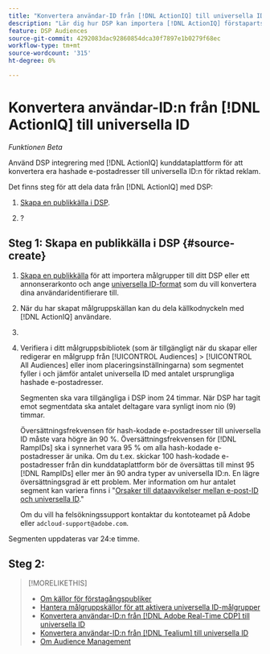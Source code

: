 ```yaml
---
title: "Konvertera användar-ID från [!DNL ActionIQ] till universella ID"
description: "Lär dig hur DSP kan importera [!DNL ActionIQ] förstapartssegment."
feature: DSP Audiences
source-git-commit: 4292083dac92860854dca30f7897e1b0279f68ec
workflow-type: tm+mt
source-wordcount: '315'
ht-degree: 0%

---
```


# Konvertera användar-ID:n från [!DNL ActionIQ] till universella ID

*Funktionen Beta*

Använd DSP integrering med [!DNL ActionIQ] kunddataplattform för att konvertera era hashade e-postadresser till universella ID:n för riktad reklam.

Det finns <!-- NN --> steg för att dela data från [!DNL ActionIQ] med DSP:

1. [Skapa en publikkälla i DSP](#source-create).

1. ?

## Steg 1: Skapa en publikkälla i DSP {#source-create}

1. [Skapa en publikkälla](source-manage.md) för att importera målgrupper till ditt DSP eller ett annonserarkonto och ange [universella ID-format](source-about.md) som du vill konvertera dina användaridentifierare till.

1. När du har skapat målgruppskällan kan du dela källkodnyckeln med [!DNL ActionIQ] användare.

1. 
   <!-- ActionIQ-specific step(s) -->

1. Verifiera i ditt målgruppsbibliotek (som är tillgängligt när du skapar eller redigerar en målgrupp från [!UICONTROL Audiences] > [!UICONTROL All Audiences] eller inom placeringsinställningarna) som segmentet fyller i och jämför antalet universella ID med antalet ursprungliga hashade e-postadresser.

   Segmenten ska vara tillgängliga i DSP inom 24 timmar. När DSP har tagit emot segmentdata ska antalet deltagare vara synligt inom nio (9) timmar.

   Översättningsfrekvensen för hash-kodade e-postadresser till universella ID måste vara högre än 90 %. Översättningsfrekvensen för [!DNL RampIDs] ska i synnerhet vara 95 % om alla hash-kodade e-postadresser är unika. Om du t.ex. skickar 100 hash-kodade e-postadresser från din kunddataplattform bör de översättas till minst 95 [!DNL RampIDs] eller mer än 90 andra typer av universella ID:n. En lägre översättningsgrad är ett problem. Mer information om hur antalet segment kan variera finns i &quot;[Orsaker till dataavvikelser mellan e-post-ID och universella ID](#universal-ids-data-variances).&quot;

   Om du vill ha felsökningssupport kontaktar du kontoteamet på Adobe eller `adcloud-support@adobe.com`.

Segmenten uppdateras var 24:e timme.

## Steg 2:

>[!MORELIKETHIS]
>
>* [Om källor för förstagångspubliker](/help/dsp/audiences/sources/source-about.md)
>* [Hantera målgruppskällor för att aktivera universella ID-målgrupper](source-manage.md)
>* [Konvertera användar-ID:n från [!DNL Adobe Real-Time CDP] till universella ID](/help/dsp/audiences/sources/source-adobe-rtcdp.md)
>* [Konvertera användar-ID:n från [!DNL Tealium] till universella ID](/help/dsp/audiences/sources/source-tealium.md)
>* [Om Audience Management](/help/dsp/audiences/audience-about.md)
